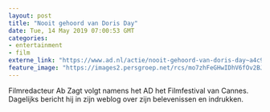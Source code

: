 ```yaml
---
layout: post
title: "Nooit gehoord van Doris Day"
date: Tue, 14 May 2019 07:00:53 GMT
categories: 
- entertainment 
- film 
externe_link: "https://www.ad.nl/actie/nooit-gehoord-van-doris-day~a4c96249/"
feature_image: "https://images2.persgroep.net/rcs/mo7zhFeGHwIDhV6fOv2BJvusuMQ/diocontent/148093490/_fitwidth/400/?appId=21791a8992982cd8da851550a453bd7f&quality=0.7"
---
```


Filmredacteur Ab Zagt volgt namens het AD het Filmfestival van Cannes. Dagelijks bericht hij in zijn weblog over zijn belevenissen en indrukken.
